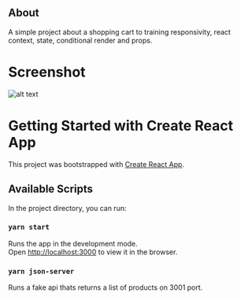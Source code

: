 ## About
A simple project about a shopping cart to training responsivity, react context, state, conditional render and props.

# Screenshot
![alt text](https://i.imgur.com/4B2ufJL.png)

# Getting Started with Create React App

This project was bootstrapped with [Create React App](https://github.com/facebook/create-react-app).

## Available Scripts

In the project directory, you can run:

### `yarn start`

Runs the app in the development mode.\
Open [http://localhost:3000](http://localhost:3000) to view it in the browser.

### `yarn json-server`
Runs a fake api thats returns a list of products on 3001 port.
